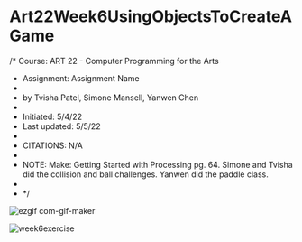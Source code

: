 # Art22Week6UsingObjectsToCreateAGame

 /* Course: ART 22  - Computer Programming for the Arts
 * Assignment: Assignment Name
 *
 * by Tvisha Patel, Simone Mansell, Yanwen Chen
 * 
 * Initiated: 5/4/22
 * Last updated: 5/5/22
 * 
 * CITATIONS: N/A
 *
 * NOTE: Make: Getting Started with Processing pg. 64. Simone and Tvisha did the collision and ball challenges. Yanwen did the paddle class.
 * 
 * */

![ezgif com-gif-maker](https://user-images.githubusercontent.com/91364746/167312057-12921b20-2e8f-4565-bf6f-444ce8c512fd.gif)


![week6exercise](https://user-images.githubusercontent.com/91364746/167312113-86421ca3-5294-4073-a2b1-79586d70e7d3.gif)
